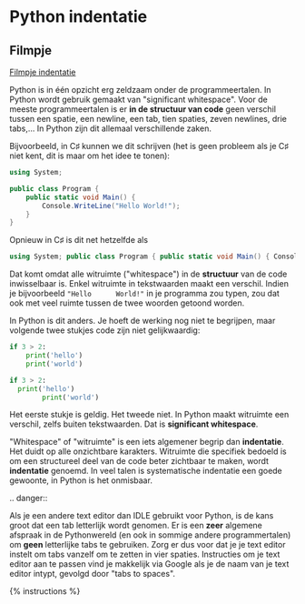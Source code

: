 # Python indentatie

## Filmpje
[Filmpje indentatie](https://youtu.be/HnRs2BHvX80)


Python is in één opzicht erg zeldzaam onder de programmeertalen. In Python wordt gebruik gemaakt van "significant whitespace". Voor de meeste programmeertalen is er **in de structuur van code** geen verschil tussen een spatie, een newline, een tab, tien spaties, zeven newlines, drie tabs,... In Python zijn dit allemaal verschillende zaken.

Bijvoorbeeld, in C♯ kunnen we dit schrijven (het is geen probleem als je C♯ niet kent, dit is maar om het idee te tonen):

```csharp
using System;

public class Program {
    public static void Main() {
        Console.WriteLine("Hello World!");
    }
}
```

Opnieuw in C♯ is dit net hetzelfde als

```csharp
using System; public class Program { public static void Main() { Console.WriteLine("Hello World!"); } }
```

Dat komt omdat alle witruimte ("whitespace") in de **structuur** van de code inwisselbaar is. Enkel witruimte in tekstwaarden maakt een verschil. Indien je bijvoorbeeld `"Hello      World!"` in je programma zou typen, zou dat ook met veel ruimte tussen de twee woorden getoond worden.

In Python is dit anders. Je hoeft de werking nog niet te begrijpen, maar volgende twee stukjes code zijn niet gelijkwaardig:

```python
if 3 > 2:
    print('hello')
    print('world')
```

```python
if 3 > 2:
  print('hello')
        print('world')
```

Het eerste stukje is geldig. Het tweede niet. In Python maakt witruimte een verschil, zelfs buiten tekstwaarden. Dat is **significant whitespace**.

"Whitespace" of "witruimte" is een iets algemener begrip dan **indentatie**. Het duidt op alle onzichtbare karakters. Witruimte die specifiek bedoeld is om een structureel deel van de code beter zichtbaar te maken, wordt **indentatie** genoemd. In veel talen is systematische indentatie een goede gewoonte, in Python is het onmisbaar.

.. danger::

   Als je een andere text editor dan IDLE gebruikt voor Python, is de kans groot dat een tab letterlijk wordt genomen. Er is een **zeer** algemene afspraak in de Pythonwereld (en ook in sommige andere programmertalen) om **geen** letterlijke tabs te gebruiken. Zorg er dus voor dat je je text editor instelt om tabs vanzelf om te zetten in vier spaties. Instructies om je text editor aan te passen vind je makkelijk via Google als je de naam van je text editor intypt, gevolgd door "tabs to spaces".

{% instructions %}
